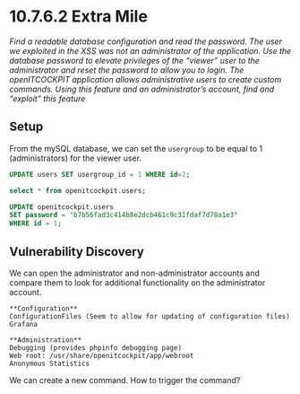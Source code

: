 # 10.7.6.2 Extra Mile

*Find a readable database configuration and read the password. The user we exploited in the XSS
was not an administrator of the application. Use the database password to elevate privileges of
the “viewer” user to the administrator and reset the password to allow you to login. The
openITCOCKPIT application allows administrative users to create custom commands. Using this
feature and an administrator’s account, find and “exploit” this feature*

## Setup

From the mySQL database, we can set the `usergroup` to be equal to 1 (administrators) for the viewer user.  

```sql
UPDATE users SET usergroup_id = 1 WHERE id=2;

select * from openitcockpit.users;

UPDATE openitcockpit.users
SET password = "b7b56fad3c414b8e2dcb461c9c31fdaf7d78a1e3"
WHERE id = 1;
```

## Vulnerability Discovery

We can open the administrator and non-administrator accounts and compare them to look for additional functionality on the administrator account. 

```
**Configuration**
ConfigurationFiles (Seem to allow for updating of configuration files)
Grafana

**Administration**
Debugging (provides phpinfo debugging page)
Web root: /usr/share/openitcockpit/app/webroot
Anonymous Statistics

```

We can create a new command. How to trigger the command?